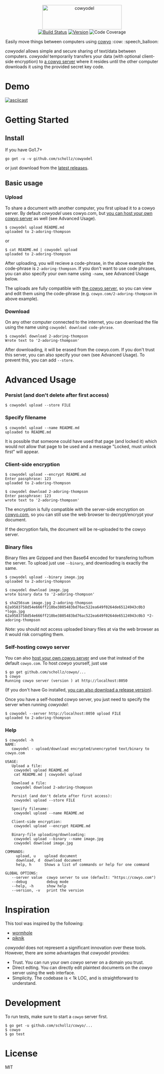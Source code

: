 <p align="center">
<img
    src="logo.png"
    width="260" height="80" border="0" alt="cowyodel">
<br>
<a href="https://travis-ci.org/schollz/cowyodel"><img src="https://img.shields.io/travis/schollz/cowyodel.svg?style=flat-square" alt="Build Status"></a>
<a href="https://github.com/schollz/cowyodel/releases/latest"><img src="https://img.shields.io/badge/version-0.2.0-brightgreen.svg?style=flat-square" alt="Version"></a>
<img src="https://img.shields.io/badge/coverage-51%25-yellow.svg?style=flat-square" alt="Code Coverage">
</p>

<p align="center">Easily move things between computers using  <a href="https://github.com/schollz/cowyo">cowyo</a>  :cow: :speech_balloon:</p>

*cowyodel* allows simple and secure sharing of text/data between computers.  *cowyodel* temporarily transfers your data (with optional client-side encryption) to [a cowyo server](https://github.com/schollz/cowyo) where it resides until the other computer downloads it using the provided secret key code.

Demo
====

[![asciicast](demo.gif)](https://asciinema.org/a/Oq6enXjipBXqFcugqV7mSvdpR)

Getting Started
===============

## Install

If you have Go1.7+

```
go get -u -v github.com/schollz/cowyodel
```

or just download from the [latest releases](https://github.com/schollz/cowyodel/releases/latest).

## Basic usage 

### Upload

To share a document with another computer, you first upload it to a cowyo server. By default *cowyodel* uses cowyo.com, but [you can host your own cowyo server](https://github.com/schollz/cowyo) as well (see Advanced Usage).

```
$ cowyodel upload README.md
uploaded to 2-adoring-thompson
```
or
```
$ cat README.md | cowyodel upload
uploaded to 2-adoring-thompson
```

After uploading, you will recieve a code-phrase, in the above example the code-phrase is `2-adoring-thompson`. If you don't want to use code phrases, you can also specify your own name using `-name`, see Advanced Usage below.

The uploads are fully compatible with [the cowyo server](https://cowyo.com), so you can view and edit them using the code-phrase (e.g.  `cowyo.com/2-adoring-thompson` in above example). 

### Download

On any other computer connected to the internet, you can download the file using the name using `cowyodel download code-phrase`.

```
$ cowyodel download 2-adoring-thompson
Wrote text to '2-adoring-thompson'
```

After downloading, it will be erased from the cowyo.com. If you don't trust this server, you can also specify your own (see Advanced Usage). To prevent this, you can add `--store`.


Advanced Usage
===============

### Persist (and don't delete after first access)

```
$ cowyodel upload --store FILE
```


### Specify filename

```
$ cowyodel upload --name README.md
uploaded to README.md
```

It is possible that someone could have used that page (and locked it) which would not allow that page to be used and a message "Locked, must unlock first" will appear.

### Client-side encryption

```
$ cowyodel upload --encrypt README.md
Enter passphrase: 123
uploaded to 2-adoring-thompson

$ cowyodel download 2-adoring-thompson
Enter passphrase: 123
wrote text to '2-adoring-thompson'
```

The encryption is fully compatible with the server-side encryption on [cowyo.com](https://cowyo.com), so you can still use the web browser to decrypt/encrypt your document.

If the decryption fails, the document will be re-uploaded to the cowyo server.

### Binary files

Binary files are Gzipped and then Base64 encoded for transfering to/from the server. To upload just use `--binary`, and downloading is exactly the same.

```
$ cowyodel upload --binary image.jpg
uploaded to 2-adoring-thompson

$ cowyodel download image.jpg
wrote binary data to '2-adoring-thompson'

$ sha256sum image.jpg 2-adoring-thompson
62a9583758d54e666ff210be3805483bd76ac522ea649f0264de65124943c0b3 *logo.jpg
62a9583758d54e666ff210be3805483bd76ac522ea649f0264de65124943c0b3 *2-adoring-thompson
```

_Note:_ you should not access uploaded binary files at via the web browser as it would risk corrupting them.

### Self-hosting cowyo server

You can also [host your own cowyo server](https://github.com/schollz/cowyo) and use that instead of the default `cowyo.com`. To host *cowyo* yourself, just use

```
$ go get github.com/schollz/cowyo/...
$ cowyo
Running cowyo server (version ) at http://localhost:8050
```

(If you don't have Go installed, [you can also download a release version](https://github.com/schollz/cowyo/releases/latest)).

Once you have a self-hosted cowyo server, you just need to specify the server when running *cowyodel*:

```
$ cowyodel --server http://localhost:8050 upload FILE
uploaded to 2-adoring-thompson
```

### Help

```
$ cowyodel -h
NAME:
   cowyodel - upload/download encrypted/unencrypted text/binary to cowyo.com

USAGE:
   Upload a file:
    cowyodel upload README.md
    cat README.md | cowyodel upload
   
   Download a file:
    cowyodel download 2-adoring-thompson

   Persist (and don't delete after first access):
    cowyodel upload --store FILE

   Specify filename:
    cowyodel upload --name README.md

   Client-side encryption:
    cowyodel upload --encrypt README.md

   Binary-file uploading/downloading:
    cowyodel upload --binary --name image.jpg
    cowyodel download image.jpg

COMMANDS:
     upload, u    upload document
     download, d  download document
     help, h      Shows a list of commands or help for one command

GLOBAL OPTIONS:
   --server value  cowyo server to use (default: "https://cowyo.com")
   --debug         debug mode
   --help, -h      show help
   --version, -v   print the version
```


Inspiration
===========

This tool was inspired by the following:

- [wormhole](https://github.com/warner/magic-wormhole)
- [piknik](https://github.com/jedisct1/piknik)

*cowyodel* does not represent a significant innovation over these tools. However, there are some advantages that *cowyodel* provides:

- Trust. You can run your own *cowyo* server on a domain you trust.
- Direct edting. You can directly edit plaintext documents on the *cowyo* server using the web interface.
- Simplicity. The codebase is < 1k LOC, and is straightforward to understand.

Development
===========

To run tests, make sure to start a `cowyo` server first.

```
$ go get -u github.com/schollz/cowyo/...
$ cowyo
$ go test
```

License
========

MIT
